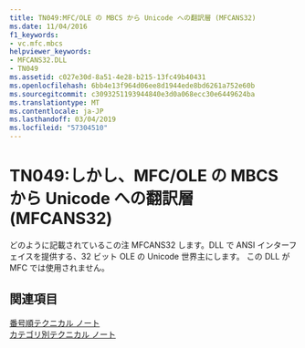 ```yaml
---
title: TN049:MFC/OLE の MBCS から Unicode への翻訳層 (MFCANS32)
ms.date: 11/04/2016
f1_keywords:
- vc.mfc.mbcs
helpviewer_keywords:
- MFCANS32.DLL
- TN049
ms.assetid: c027e30d-8a51-4e28-b215-13fc49b40431
ms.openlocfilehash: 6bb4e13f964d06ee8d1944ede8bd6261a752e60b
ms.sourcegitcommit: c3093251193944840e3d0a068ecc30e6449624ba
ms.translationtype: MT
ms.contentlocale: ja-JP
ms.lasthandoff: 03/04/2019
ms.locfileid: "57304510"
---
```

# <a name="tn049-mfcole-mbcs-to-unicode-translation-layer-mfcans32"></a>TN049:しかし、MFC/OLE の MBCS から Unicode への翻訳層 (MFCANS32)

どのように記載されているこの注 MFCANS32 します。DLL で ANSI インターフェイスを提供する、32 ビット OLE の Unicode 世界主にします。 この DLL が MFC では使用されません。

## <a name="see-also"></a>関連項目

[番号順テクニカル ノート](../mfc/technical-notes-by-number.md)<br/>
[カテゴリ別テクニカル ノート](../mfc/technical-notes-by-category.md)
